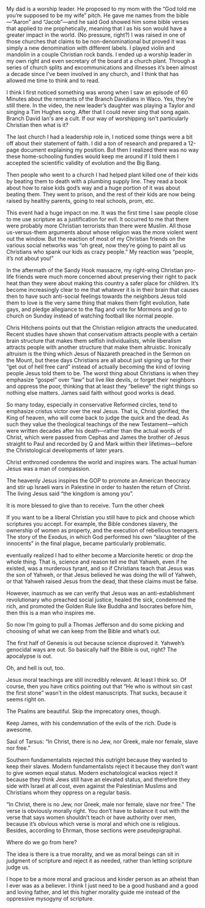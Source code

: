 My dad is a worship leader. He proposed to my mom with the “God told me you’re supposed to be my wife” pitch. He gave me names from the bible—“Aaron” and “Jacob”—and he said God showed him some bible verses that applied to me prophetically, meaning that I as his son would have a greater impact in the world. (No pressure, right?) I was raised in one of those churches that claims to be non-denominational but proved it was simply a new denomination with different labels. I played violin and mandolin in a couple Christian rock bands. I ended up a worship leader in my own right and even secretary of the board at a church plant. Through a series of church splits and excommunications and illnesses it’s been almost a decade since I’ve been involved in any church, and I think that has allowed me time to think and to read.

I think I first noticed something was wrong when I saw an episode of 60 Minutes about the remnants of the Branch Davidians in Waco. Yes, they’re still there. In the video, the new leader’s daughter was playing a Taylor and singing a Tim Hughes song. After that I could never sing that song again. Branch David Ian's are a cult. If our way of worshipping isn't particularly Christian then what is it?

The last church I had a leadership role in, I noticed some things were a bit off about their statement of faith. I did a ton of research and prepared a 12-page document explaining my position. But then I realized there was no way these home-schooling fundies would keep me around if I told them I accepted the scientific validity of evolution and the Big Bang.

Then people who went to a church I had helped plant killed one of their kids by beating them to death with a plumbing supply line. They read a book about how to raise kids god’s way and a huge portion of it was about beating them. They went to prison, and the rest of their kids are now being raised by healthy parents, going to real schools, prom, etc.

This event had a huge impact on me. It was the first time I saw people close to me use scripture as a justification for evil. It occurred to me that there were probably more Christian terrorists than there were Muslim. All those us-versus-them arguments about whose religion was the more violent went out the window. But the reaction of most of my Christian friends on the various social networks was “oh great, now they’re going to paint all us Christians who spank our kids as crazy people.” My reaction was “people, it’s not about you!”

In the aftermath of the Sandy Hook massacre, my right-wing Christian pro-life friends were much more concerned about preserving their right to pack heat than they were about making this country a safer place for children. It’s become increasingly clear to me that whatever it is in their brain that causes then to have such anti-social feelings towards the neighbors Jesus told them to love is the very same thing that makes them fight evolution, hate gays, and pledge allegiance to the flag and vote for Mormons and go to church on Sunday instead of watching football like normal people.

Chris Hitchens points out that the Christian religion attracts the uneducated. Recent studies have shown that conservatism attracts people with a certain brain structure that makes them selfish individualists, while liberalism attracts people with another structure that make them altruistic. Ironically altruism is the thing which Jesus of Nazareth preached in the Sermon on the Mount, but these days Christians are all about just signing up for their “get out of hell free card” instead of actually becoming the kind of loving people Jesus told them to be. The worst thing about Christians is when they emphasize “gospel” over “law” but live like devils, or forget their neighbors and oppress the poor, thinking that at least they “believe” the right things so nothing else matters. James said faith without good works is dead.

So many today,  especially in conservative Reformed circles, tend to emphasize cristus victor over the real Jesus. That is,  Christ glorified, the King of heaven, who will come back to judge the quick and the dead. As such they value the theological teachings of the new Testament—which were written decades after his death—rather than  the actual words of Christ, which were passed from Cephas and James the brother of Jesus straight to Paul and recorded by Q and Mark within their lifetimes—before the Christological developments of later years.

Christ enthroned condemns the world and inspires wars. The actual human Jesus was a man of compassion.

The heavenly Jesus inspires the GOP to promote an American theocracy and stir up Israeli wars in Palestine in order to hasten the return of Christ. The living Jesus said “the kingdom is among you”.

It is more blessed to give than to receive.
Turn the other cheek

If you want to be a liberal Christian you still have to pick and choose which scriptures you accept. For example, the Bible condones slavery, the ownership of women as property, and the execution of rebellious teenagers. The story of the Exodus, in which God performed his own “slaughter of the innocents” in the final plague, became particularly problematic. 

 eventually realized I had to either become a Marcionite heretic or drop the whole thing. That is, science and reason tell me that Yahweh, even if he existed, was a murderous tyrant,  and so if Christians teach that Jesus was the son of Yahweh, or that Jesus believed he was doing the will of Yahweh,  or that Yahweh raised Jesus from the dead, that these claims must be false.

However,  inasmuch as we can verify that Jesus was an anti-establishment revolutionary who preached social justice, healed the sick, condemned the rich, and promoted the Golden Rule like Buddha and Isocrates before him, then this is a man who inspires me.

So now I’m going to pull a Thomas Jefferson and do some picking and choosing of what we can keep from the Bible and what’s out.

The first half of Genesis is out because science disproved it. Yahweh’s genocidal ways are out. So basically half the Bible is out, right? The apocalypse is out.

Oh, and hell is out, too.

Jesus moral teachings are still incredibly relevant. At least I think so. Of course, then you have critics pointing out that “He who is without sin cast the first stone” wasn’t in the oldest manuscripts. That sucks, because it seems right on.

The Psalms are beautiful. Skip the imprecatory ones, though.

Keep James, with his condemnation of the evils of the rich. Dude is awesome.

Saul of Tarsus: “In Christ, there is no Jew, nor Greek, male nor female, slave nor free.”

Southern fundamentalists rejected this outright because they wanted to keep their slaves. Modern fundamentalists reject it because they don’t want to give women equal status. Modern eschatological wackos reject it because they think Jews still have an elevated status, and therefore they side with Israel at all cost, even against the Palestinian Muslims and Christians whom they oppress on a regular basis.

“In Christ, there is no Jew, nor Greek, male nor female, slave nor free.” The verse is obviously morally right. You don’t have to balance it out with the verse that says women shouldn’t teach or have authority over men, because it’s obvious which verse is moral and which one is religious. Besides, according to Ehrman, those sections were pseudepigraphal.

Where do we go from here?

The idea is there is a true morality, and we as moral beings can sit in judgment of scripture and reject it as needed, rather than letting scripture judge us.

I hope to be a more moral and gracious and kinder person as an atheist than I ever was as a believer. I think I just need to be a good husband and a good and loving father, and let this higher morality guide me instead of the oppressive mysogyny of scripture.
